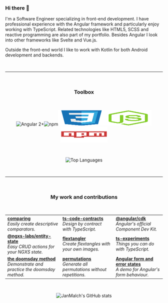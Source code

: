 ### Hi there :wave:

I'm a Software Engineer specializing in front-end development. I have professional experience with the Angular framework and particularly enjoy working with TypeScript.
Related technologies like HTML5, SCSS and reactive programming are also part of my portfolio. Besides Angular I look into other frameworks like Svelte and Vue.js.

Outside the front-end world I like to work with Kotlin for both Android development and backends.

<br/>

---

<br/>
<h3 align="center">Toolbox</h3>
<br/>

<p align="center">
<img src="https://angular.io/assets/images/logos/angular/angular.svg" alt="Angular 2+" width="150" height="60"/><img src="https://angular.io/generated/images/marketing/concept-icons/material.svg" alt="npm" width="150" height="50"/><img src="https://github.com/devicons/devicon/blob/master/icons/css3/css3-original.svg" alt="CSS" width="150" height="50"/><img src="https://github.com/devicons/devicon/blob/master/icons/nodejs/nodejs-original.svg" alt="NodeJS" width="150" height="50"/><img src="https://github.com/devicons/devicon/blob/master/icons/npm/npm-original-wordmark.svg" alt="npm" width="150" height="50"/>
  
 </p>
  <br/>
<p align="center">
  <img src="https://github-readme-stats.vercel.app/api/top-langs/?username=JanMalch&hide=html,css,java&langs_count=4&layout=compact" alt="Top Languages">
</p>



<br/>

---

<br/>
<h3 align="center">My work and contributions</h3>
<br/>

<table align="center">
  <tr>
    <td>
      <a href="https://github.com/JanMalch/comparing"><strong>comparing</strong></a><br/>
      <i>Easily create descriptive comparators.</i>
    </td>
    <td>
      <a href="https://github.com/JanMalch/ts-code-contracts"><strong>ts-code-contracts</strong></a> <br/>
      <i>Design by contract with TypeScript.</i>
    </td>
    <td>
      <a href="https://github.com/angular/components"><strong>@angular/cdk</strong></a><br/>
      <i>Angular's official Component Dev Kit.</i>
    </td>
  </tr>
  <tr>
    <td>
      <a href="https://github.com/ngxs-labs/entity-state"><strong>@ngxs-labs/entity-state</strong></a> <br/>
      <i>Easy CRUD actions for your NGXS state.</i>
    </td>
    <td>
      <a href="https://github.com/JanMalch/flextangler"><strong>flextangler</strong></a><br/>
      <i>Create flextangles with your own images.</i>
    </td>
    <td>
      <a href="https://github.com/JanMalch/ts-experiments"><strong>ts-experiments</strong></a><br/>
      <i>Things you can do with TypeScript.</i>
    </td>
  </tr>
  <tr>
    <td>
      <a href="https://github.com/JanMalch/doomsday"><strong>the doomsday method</strong></a> <br/>
      <i>Demonstrate and practice the doomsday method.</i>
    </td>
    <td>
      <a href="https://github.com/JanMalch/permutations"><strong>permutations</strong></a> <br/>
      <i>Generate all permutations without repetitions.</i>
    </td>
    <td>
      <a href="https://github.com/JanMalch/angular-form-states-demo"><strong>Angular form and error states</strong></a> <br/>
      <i>A demo for Angular's form behaviour.</i>
    </td>
  </tr>
</table>

<br/>

<p align="center">
  <img src="https://github-readme-stats.vercel.app/api?username=JanMalch" alt="JanMalch's GitHub stats">
</p>
